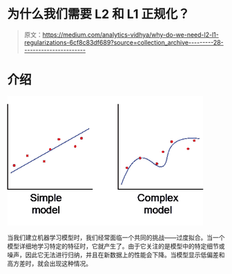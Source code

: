# 为什么我们需要 L2 和 L1 正规化？

> 原文：<https://medium.com/analytics-vidhya/why-do-we-need-l2-l1-regularizations-6cf8c83df689?source=collection_archive---------28----------------------->

# 介绍

![](img/f613690eb5bb9dbb2632a8e8129081ec.png)

当我们建立机器学习模型时，我们经常面临一个共同的挑战——过度拟合。当一个模型详细地学习特定的特征时，它就产生了。由于它关注的是模型中的特定细节或噪声，因此它无法进行归纳，并且在新数据上的性能会下降。当模型显示低偏差和高方差时，就会出现这种情况。